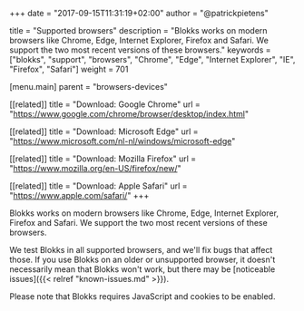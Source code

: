 +++
date            = "2017-09-15T11:31:19+02:00"
author          = "@patrickpietens"

title           = "Supported browsers"
description     = "Blokks works on modern browsers like Chrome, Edge, Internet Explorer, Firefox and Safari. We support the two most recent versions of these browsers."
keywords        = ["blokks", "support", "browsers", "Chrome", "Edge", "Internet Explorer", "IE", "Firefox", "Safari"]
weight          = 701

[menu.main]
parent          = "browsers-devices"

[[related]]
title = "Download: Google Chrome"
url = "https://www.google.com/chrome/browser/desktop/index.html"

[[related]]
title = "Download: Microsoft Edge"
url = "https://www.microsoft.com/nl-nl/windows/microsoft-edge"

[[related]]
title = "Download: Mozilla Firefox"
url = "https://www.mozilla.org/en-US/firefox/new/"

[[related]]
title = "Download: Apple Safari"
url = "https://www.apple.com/safari/"
+++

Blokks works on modern browsers like Chrome, Edge, Internet Explorer, Firefox and Safari. We support the two most recent versions of these browsers.

We test Blokks in all supported browsers, and we'll fix bugs that affect those. If you use Blokks on an older or unsupported browser, it doesn't necessarily mean that Blokks won't work, but there may be [noticeable issues]({{< relref "known-issues.md" >}}).

<span class='note'>Please note that Blokks requires JavaScript and cookies to be enabled.</span>